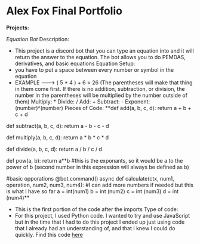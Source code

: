 # Alex Fox Final Portfolio
**Projects:**

_Equation Bot_
Description:
- This project is a discord bot that you can type an equation into and it will return the answer to the equation. The bot allows you to do PEMDAS, derivatives, and basic equations
Equation Setup:
- you have to put a space between every number or symbol in the equation
- EXAMPLE ---> ( 5 * 4 ) + 6 = 26 (The parentheses will make  that thing in them come first. If there is no addition, subtraction, or division, the number in the parentheses will be multiplied by the number outside of them)
  Multiply: *
  Divide: /
  Add: +
  Subtract: -
  Exponent: (number)^(number)
Pieces of Code:
**def add(a, b, c, d):
   return a + b + c + d

def subtract(a, b, c, d):
   return a - b - c - d

def multiply(a, b, c, d):
   return a * b * c * d

def divide(a, b, c, d):
   return a / b / c / d

def pow(a, b):
   return a**b #this is the exponants, so it would be a to the power of b (second number in this expression will always be defined as b)

#basic opporations
@bot.command()
async def calculate(ctx, num1, operation, num2, num3, num4):
   #I can add more numbers if needed but this is what I have so far
   a = int(num1) 
   b = int (num2)
   c = int (num3)
   d = int (num4)**

   - This is the first portion of the code after the imports
Type of code:
- For this project, I used Python code. I wanted to try and use JavaScript but in the time that I had to do this project I ended up just using code that I already had an understanding of, and that I knew I could do quickly.
Find this code [here](https://github.com/alexfox06/EquationBot)
